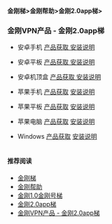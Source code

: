 #### 金刚梯>金刚帮助>金刚2.0app梯>
### 金刚VPN产品 - 金刚2.0app梯

  - 安卓手机 [产品获取](https://github.com/a2zitpro/web/blob/master/kkvpn2.0_product_android_phone.md)[ 安装说明   ](https://github.com/a2zitpro/web/blob/master/kkvpn2.0_installationnotes_android_phone.md)
  - 安卓平板 [产品获取](https://github.com/a2zitpro/web/blob/master/kkvpn2.0_product_android_pad.md)[ 安装说明     ](https://github.com/a2zitpro/web/blob/master/kkvpn2.0_installationnotes_android_pad.md)
  - 安卓机顶盒 [产品获取](https://github.com/a2zitpro/web/blob/master/kkvpn2.0_product_android_tvbox.md)[ 安装说明  ](https://github.com/a2zitpro/web/blob/master/kkvpn2.0_installationnotes_android_tvbox.md)

  - 苹果手机 [产品获取](https://github.com/a2zitpro/web/blob/master/kkvpn2.0_product_ios_iphone.md) [ 安装说明 ](https://github.com/a2zitpro/web/blob/master/kkvpn2.0_installationnotes_ios_iphone.md)
  - 苹果平板 [产品获取](https://github.com/a2zitpro/web/blob/master/kkvpn2.0_product_ios_ipad.md) [ 安装说明 ](https://github.com/a2zitpro/web/blob/master/kkvpn2.0_installationnotes_ios_ipad.md)
  - 苹果电脑 [产品获取](https://github.com/a2zitpro/web/blob/master/kkvpn2.0_product_macos.md) [ 安装说明 ](https://github.com/a2zitpro/web/blob/master/kkvpn2.0_installationnotes_macos.md)

  - Windows [产品获取](https://github.com/a2zitpro/web/blob/master/kkvpn2.0_product_win.md) [安装说明](https://github.com/a2zitpro/web/blob/master/kkvpn2.0_installationnotes_win.md)<br><br>

#### 推荐阅读

- [金刚梯](https://github.com/a2zitpro/web/blob/master/dlb.md)
- [金刚帮助](https://github.com/a2zitpro/web/blob/master/list_helpkkvpn.md)
- [金刚1.0金刚号梯](https://github.com/a2zitpro/web/blob/master/list_helpkkvpn1.0.md)
- [金刚2.0app梯](https://github.com/a2zitpro/web/blob/master/list_helpkkvpn2.0.md)
- [金刚VPN产品 - 金刚2.0app梯](https://github.com/a2zitpro/web/blob/master/list_kkproducts2.0.md)
